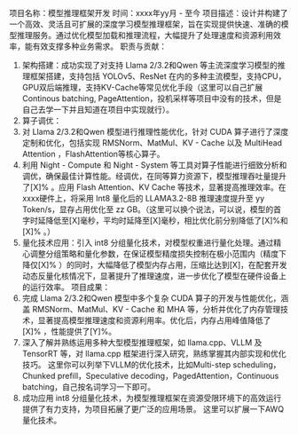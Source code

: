 项目名称：模型推理框架开发
时间：xxxx年yy月 - 至今
项目描述：设计并构建了一个高效、灵活且可扩展的深度学习模型推理框架，旨在实现提供快速、准确的模型推理服务。通过优化模型加载和推理流程，大幅提升了处理速度和资源利用效率，能有效支撑多种业务需求。
职责与贡献：
1. 架构搭建：成功实现了对支持 Llama 2/3.2和Qwen 等主流深度学习模型的推理框架搭建，支持包括 YOLOv5、ResNet 在内的多种主流模型，支持CPU，GPU双后端推理，支持KV-Cache等常见优化手段（这里可以自己扩展Continous batching, PageAttention，投机采样等项目中没有的技术，但是自己去学一下并且知道在项目中实现就行）。
2. 算子调优：
  1. 对 Llama 2/3.2和Qwen 模型进行推理性能优化，针对 CUDA 算子进行了深度定制和优化，包括实现 RMSNorm、MatMul、KV - Cache 以及 MultiHead Attention ，FlashAttention等核心算子。
  2. 利用 Night - Compute 和 Night - System 等工具对算子性能进行细致分析和调优，确保最佳计算性能。经调优，在同等算力资源下，模型推理吞吐量提升了[X]% 。应用 Flash Attention、KV Cache 等技术，显著提高推理效率。在 xxxx硬件上，将采用 Int8 量化后的 LLAMA3.2-8B 推理速度提升至 yy Token/s，显存占用优化至 zz GB。（这里可以换个说法，可以说，模型的首字时延降低至[X]毫秒，平均时延降至[X]毫秒，相比优化前分别降低了[X]%和[X]% 。）
3. 量化技术应用：引入 int8 分组量化技术，对模型权重进行量化处理。通过精心调整分组策略和量化参数，在保证模型精度损失控制在极小范围内（精度下降仅[X]% ）的同时，大幅降低了模型内存占用，压缩比达到[X]，在配套开发动态反量化核情况下，显著提升了推理速度，进一步优化了模型在硬件设备上的运行效率。
项目成果：
1. 完成 Llama 2/3.2和Qwen 模型中多个复杂 CUDA 算子的开发与性能优化，涵盖 RMSNorm、MatMul、KV - Cache 和 MHA 等，分析并优化了内存管理技术，显著提高模型推理速度和资源利用率。优化后，内存占用峰值降低了[X]% ，性能提供了[Y]%。
2. 深入了解并熟练运用多种大型模型推理框架，如 llama.cpp、VLLM 及 TensorRT 等，对 llama.cpp 框架进行深入研究，熟练掌握其内部实现和优化技巧。 这里你可以列举下VLLM的优化技术，比如Multi-step scheduling，Chunked prefill，Speculative decoding，PagedAttention，Continuous batching，自己按名词学习一下即可。
3. 成功应用 int8 分组量化技术，为模型推理框架在资源受限环境下的高效运行提供了有力支持，为项目拓展了更广泛的应用场景。 这里可以扩展一下AWQ量化技术。